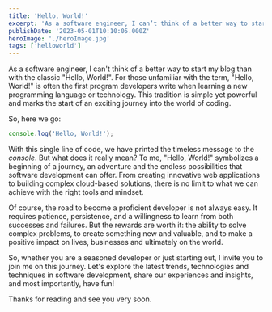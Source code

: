```yaml
---
title: 'Hello, World!'
excerpt: 'As a software engineer, I can’t think of a better way to start my blog than with the classic “Hello, World!“. For those unfamiliar with the term, “Hello, World!” is often the first program developers write when learning a new programming language or...'
publishDate: '2023-05-01T10:10:05.000Z'
heroImage: './heroImage.jpg'
tags: ['helloworld']
---
```


As a software engineer, I can't think of a better way to start my blog than with the classic "Hello, World!". For those unfamiliar with the term, "Hello, World!" is often the first program developers write when learning a new programming language or technology. This tradition is simple yet powerful and marks the start of an exciting journey into the world of coding.

So, here we go:

```javascript
console.log('Hello, World!');
```

With this single line of code, we have printed the timeless message to the _console_. But what does it really mean? To me, "Hello, World!" symbolizes a beginning of a journey, an adventure and the endless possibilities that software development can offer. From creating innovative web applications to building complex cloud-based solutions, there is no limit to what we can achieve with the right tools and mindset.

Of course, the road to become a proficient developer is not always easy. It requires patience, persistence, and a willingness to learn from both successes and failures. But the rewards are worth it: the ability to solve complex problems, to create something new and valuable, and to make a positive impact on lives, businesses and ultimately on the world.

So, whether you are a seasoned developer or just starting out, I invite you to join me on this journey. Let's explore the latest trends, technologies and techniques in software development, share our experiences and insights, and most importantly, have fun!

Thanks for reading and see you very soon.
